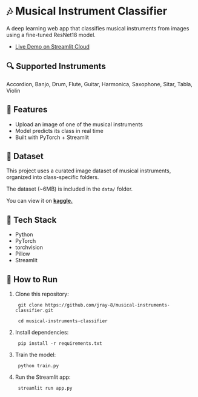 # 🎶 Musical Instrument Classifier

A deep learning web app that classifies musical instruments from images using a fine-tuned ResNet18 model.

- [Live Demo on Streamlit Cloud](https://musical-instruments-classifier.streamlit.app/)

## 🔍 Supported Instruments
Accordion, Banjo, Drum, Flute, Guitar, Harmonica, Saxophone, Sitar, Tabla, Violin

## 🚀 Features
- Upload an image of one of the musical instruments
- Model predicts its class in real time
- Built with PyTorch + Streamlit

## 📁 Dataset

This project uses a curated image dataset of musical instruments, organized into class-specific folders.

The dataset (~6MB) is included in the `data/` folder.

You can view it on __[kaggle.](https://www.kaggle.com/datasets/nikolasgegenava/music-instruments)__

## 🧠 Tech Stack
- Python
- PyTorch
- torchvision
- Pillow
- Streamlit

## 🔧 How to Run

1. Clone this repository:

		git clone https://github.com/jray-8/musical-instruments-classifier.git

		cd musical-instruments-classifier

2. Install dependencies:

		pip install -r requirements.txt

3. Train the model:

		python train.py

4. Run the Streamlit app:

		streamlit run app.py
